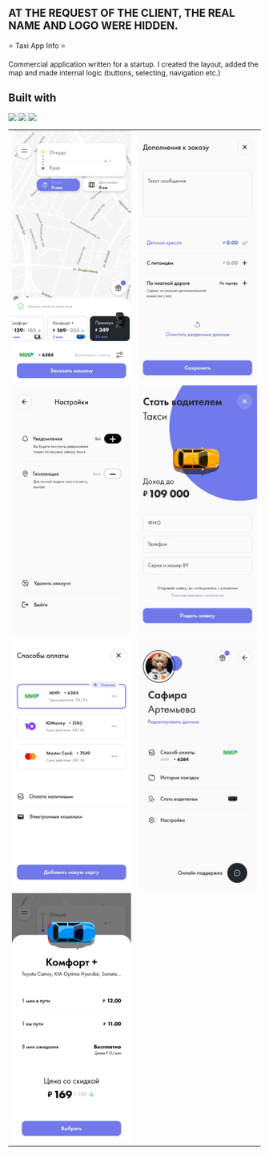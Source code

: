 ## AT THE REQUEST OF THE CLIENT, THE REAL NAME AND LOGO WERE HIDDEN.

   ⭐️  Taxi App Info  ⭐️  


Commercial application written for a startup. I created the layout, added the map and made internal logic (buttons, selecting, navigation etc.)


## Built with
<img src="https://img.shields.io/badge/Flutter-02569B?style=for-the-badge&logo=flutter&logoColor=white" />
<img src="https://img.shields.io/badge/Dart-0175C2?style=for-the-badge&logo=dart&logoColor=white" />  
<img src="https://img.shields.io/badge/GIT-E44C30?style=for-the-badge&logo=git&logoColor=white" /> 


<table>
  <tr>
    <td><img src="https://github.com/Chewbacca-14/Taxi-App-Info/blob/main/Screenshot_20230901_154155.jpg?raw=true"></td>
     <td><img src=https://github.com/Chewbacca-14/Taxi-App-Info/blob/main/Screenshot_20230830_163504.jpg?raw=true" alt="Image 1"></td>
  </tr>
  <tr>
     <td><img src="https://github.com/Chewbacca-14/Taxi-App-Info/blob/main/Screenshot_20230830_163455.jpg?raw=true" alt="Image 1"></td>
      <td><img src="https://github.com/Chewbacca-14/Taxi-App-Info/blob/main/Screenshot_20230830_163450.jpg?raw=true" alt="Image 1"></td>
  </tr>
   <tr>
     <td><img src="https://github.com/Chewbacca-14/Taxi-App-Info/blob/main/Screenshot_20230830_163444.jpg?raw=true" alt="Image 1"></td>
        <td><img src="https://github.com/Chewbacca-14/Taxi-App-Info/blob/main/Screenshot_20230830_163437.jpg?raw=true" alt="Image 1"></td>
  </tr>
    <tr>
     <td><img src="https://github.com/Chewbacca-14/Taxi-App-Info/blob/main/Screenshot_20230830_163428.jpg?raw=true" alt="Image 1"></td>
   
  </tr>
 
     
 
 
</table>

